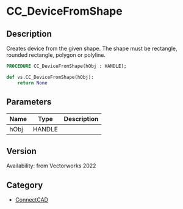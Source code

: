 # CC_DeviceFromShape

## Description
Creates device from the given shape. The shape must be rectangle, rounded rectangle, polygon or polyline.

```pascal
PROCEDURE CC_DeviceFromShape(hObj : HANDLE);
```

```python
def vs.CC_DeviceFromShape(hObj):
    return None
```

## Parameters
|Name|Type|Description|
|---|---|---|
|hObj|HANDLE|   |

## Version
Availability: from Vectorworks 2022

## Category
* [ConnectCAD](../Categories/ConnectCAD.md)
